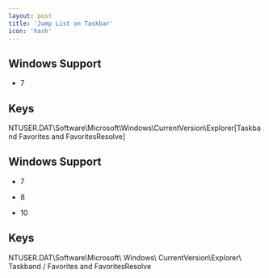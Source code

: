 ```yaml
---
layout: post
title: 'Jump List on Taskbar'
icon: 'hash'
---
```


## Windows Support

- 7



## Keys

NTUSER.DAT\Software\Microsoft\Windows\CurrentVersion\Explorer\[Taskband Favorites and FavoritesResolve]



## Windows Support

- 7

- 8

- 10



## Keys

NTUSER.DAT\Software\Microsoft\ Windows\ CurrentVersion\Explorer\ Taskband / Favorites and FavoritesResolve

